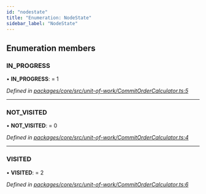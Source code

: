 ```yaml
---
id: "nodestate"
title: "Enumeration: NodeState"
sidebar_label: "NodeState"
---
```


## Enumeration members

### IN\_PROGRESS

•  **IN\_PROGRESS**:  = 1

*Defined in [packages/core/src/unit-of-work/CommitOrderCalculator.ts:5](https://github.com/mikro-orm/mikro-orm/blob/4249b052e/packages/core/src/unit-of-work/CommitOrderCalculator.ts#L5)*

___

### NOT\_VISITED

•  **NOT\_VISITED**:  = 0

*Defined in [packages/core/src/unit-of-work/CommitOrderCalculator.ts:4](https://github.com/mikro-orm/mikro-orm/blob/4249b052e/packages/core/src/unit-of-work/CommitOrderCalculator.ts#L4)*

___

### VISITED

•  **VISITED**:  = 2

*Defined in [packages/core/src/unit-of-work/CommitOrderCalculator.ts:6](https://github.com/mikro-orm/mikro-orm/blob/4249b052e/packages/core/src/unit-of-work/CommitOrderCalculator.ts#L6)*
